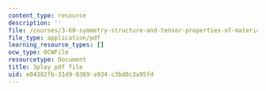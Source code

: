 ```yaml
---
content_type: resource
description: ''
file: /courses/3-60-symmetry-structure-and-tensor-properties-of-materials-fall-2005/e04382fb31d90369a934c3bd0c3a95fd_B4xIxr3fB7c.pdf
file_type: application/pdf
learning_resource_types: []
ocw_type: OCWFile
resourcetype: Document
title: 3play pdf file
uid: e04382fb-31d9-0369-a934-c3bd0c3a95fd
---
```

